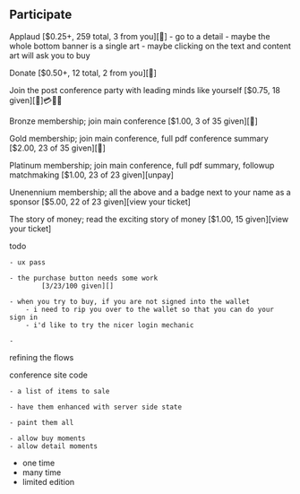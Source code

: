 
Participate
------------

Applaud
[$0.25+, 259 total, 3 from you][💸]
	- go to a detail
	- maybe the whole bottom banner is a single art
	- maybe clicking on the text and content art will ask you to buy

Donate
[$0.50+, 12 total, 2 from you][💸]

Join the post conference party with leading minds like yourself
[$0.75, 18 given][💸]💳🧧💌

Bronze membership; join main conference
[$1.00, 3 of 35 given][💸]

Gold membership; join main conference, full pdf conference summary
[$2.00, 23 of 35 given][💸]

Platinum membership; join main conference, full pdf summary, followup matchmaking
[$1.00, 23 of 23 given][unpay]

Unenennium membership; all the above and a badge next to your name as a sponsor
[$5.00, 22 of 23 given][view your ticket]

The story of money; read the exciting story of money
[$1.00, 15 given][view your ticket]



todo

	- ux pass

	- the purchase button needs some work
			[3/23/100 given][]

	- when you try to buy, if you are not signed into the wallet
		- i need to rip you over to the wallet so that you can do your sign in
		- i'd like to try the nicer login mechanic

	- 


refining the flows


conference site code

	- a list of items to sale

	- have them enhanced with server side state

	- paint them all

	- allow buy moments
	- allow detail moments


- one time
- many time
- limited edition


